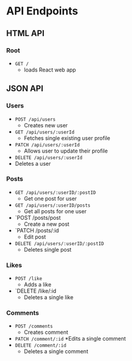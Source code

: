 # API Endpoints

## HTML API

### Root
* `GET /`
  * loads React web app

## JSON API

### Users
* `POST /api/users`
  * Creates new user
* `GET /api/users/:userId`
  * Fetches single existing user profile
* `PATCH /api/users/:userId`
  * Allows user to update their profile
* `DELETE /api/users/:userId`
 * Deletes a user  

### Posts
* `GET /api/users/:userID/:postID`
  * Get one post for user 
* `GET /api/users/:userID/posts`
  * Get all posts for one user
* `POST /posts/post
  * Create a new post
* `PATCH /posts/:id
    * Edit post 
* `DELETE /api/users/:userID/:postID`
    * Deletes single post

### Likes 
* `POST /like`
     * Adds a like
* `DELETE /like/:id
    * Deletes a single like

### Comments
* `POST /comments`
    * Creates comment
* `PATCH /comment/:id`
    *Edits a single comment
* `DELETE /comment/:id`
    * Deletes a single comment       
